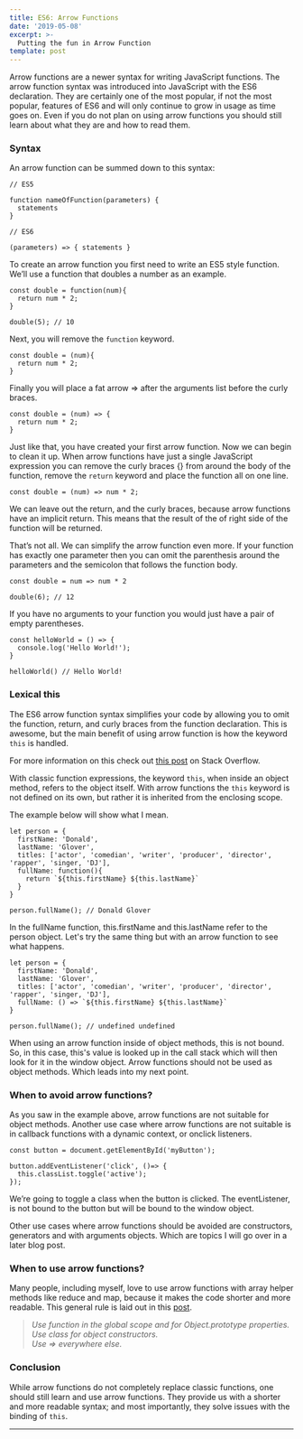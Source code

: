 ```yaml
---
title: ES6: Arrow Functions
date: '2019-05-08'
excerpt: >-
  Putting the fun in Arrow Function
template: post
---
```


Arrow functions are a newer syntax for writing JavaScript functions. The arrow function syntax was introduced into JavaScript with the ES6 declaration. They are certainly one of the most popular, if not the most popular, features of ES6 and will only continue to grow in usage as time goes on. Even if you do not plan on using arrow functions you should still learn about what they are and how to read them.

### Syntax

An arrow function can be summed down to this syntax:

```
// ES5

function nameOfFunction(parameters) {
  statements
}

// ES6

(parameters) => { statements }
```

To create an arrow function you first need to write an ES5 style function. We’ll use a function that doubles a number as an example.

```
const double = function(num){
  return num * 2;
}

double(5); // 10
```

Next, you will remove the `function` keyword.

```
const double = (num){
  return num * 2;
}
```

Finally you will place a fat arrow => after the arguments list before the curly braces.

```
const double = (num) => {
  return num * 2;
}
```

Just like that, you have created your first arrow function. Now we can begin to clean it up. When arrow functions have just a single JavaScript expression you can remove the curly braces {} from around the body of the function, remove the `return` keyword and place the function all on one line.

```
const double = (num) => num * 2;
```

We can leave out the return, and the curly braces, because arrow functions have an implicit return. This means that the result of the of right side of the function will be returned.

That’s not all. We can simplify the arrow function even more. If your function has exactly one parameter then you can omit the parenthesis around the parameters and the semicolon that follows the function body.

```
const double = num => num * 2

double(6); // 12
```

If you have no arguments to your function you would just have a pair of empty parentheses.

```
const helloWorld = () => {
  console.log('Hello World!');
}

helloWorld() // Hello World!
```

### Lexical this

The ES6 arrow function syntax simplifies your code by allowing you to omit the function, return, and curly braces from the function declaration. This is awesome, but the main benefit of using arrow function is how the keyword `this` is handled.

For more information on this check out [this post](https://stackoverflow.com/questions/3127429/how-does-the-this-keyword-work) on Stack Overflow.

With classic function expressions, the keyword `this`, when inside an object method, refers to the object itself. With arrow functions the `this` keyword is not defined on its own, but rather it is inherited from the enclosing scope.

The example below will show what I mean.

```
let person = {
  firstName: 'Donald',
  lastName: 'Glover',
  titles: ['actor', 'comedian', 'writer', 'producer', 'director', 'rapper', 'singer, 'DJ'],
  fullName: function(){
    return `${this.firstName} ${this.lastName}`
  }
}

person.fullName(); // Donald Glover
```

In the fullName function, this.firstName and this.lastName refer to the person object. Let's try the same thing but with an arrow function to see what happens.

```
let person = {
  firstName: 'Donald',
  lastName: 'Glover',
  titles: ['actor', 'comedian', 'writer', 'producer', 'director', 'rapper', 'singer, 'DJ'],
  fullName: () => `${this.firstName} ${this.lastName}`
}

person.fullName(); // undefined undefined
```

When using an arrow function inside of object methods, this is not bound. So, in this case, this's value is looked up in the call stack which will then look for it in the window object. Arrow functions should not be used as object methods. Which leads into my next point.

### When to avoid arrow functions?

As you saw in the example above, arrow functions are not suitable for object methods. Another use case where arrow functions are not suitable is in callback functions with a dynamic context, or onclick listeners.

```
const button = document.getElementById('myButton');

button.addEventListener('click', ()=> {
  this.classList.toggle('active');
});
```

We’re going to toggle a class when the button is clicked. The eventListener, is not bound to the button but will be bound to the window object.

Other use cases where arrow functions should be avoided are constructors, generators and with arguments objects. Which are topics I will go over in a later blog post.

### When to use arrow functions?

Many people, including myself, love to use arrow functions with array helper methods like reduce and map, because it makes the code shorter and more readable. This general rule is laid out in this [post](https://stackoverflow.com/questions/22939130/when-should-i-use-arrow-functions-in-ecmascript-6).

> _Use function in the global scope and for Object.prototype properties.  
> Use class for object constructors.  
> Use => everywhere else._

### Conclusion

While arrow functions do not completely replace classic functions, one should still learn and use arrow functions. They provide us with a shorter and more readable syntax; and most importantly, they solve issues with the binding of `this`.

* * *